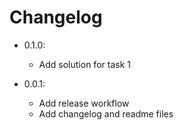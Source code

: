 # Changelog

- 0.1.0: 
  - Add solution for task 1

- 0.0.1:
  - Add release workflow
  - Add changelog and readme files

